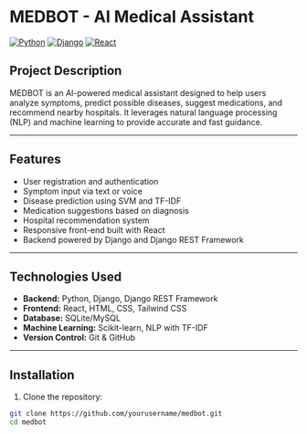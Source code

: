 # MEDBOT - AI Medical Assistant

[![Python](https://img.shields.io/badge/Python-3.11-blue)](https://www.python.org/)
[![Django](https://img.shields.io/badge/Django-4.2-green)](https://www.djangoproject.com/)
[![React](https://img.shields.io/badge/React-18-blue)](https://reactjs.org/)

## Project Description
MEDBOT is an AI-powered medical assistant designed to help users analyze symptoms, predict possible diseases, suggest medications, and recommend nearby hospitals. It leverages natural language processing (NLP) and machine learning to provide accurate and fast guidance.

---

## Features
- User registration and authentication
- Symptom input via text or voice
- Disease prediction using SVM and TF-IDF
- Medication suggestions based on diagnosis
- Hospital recommendation system
- Responsive front-end built with React
- Backend powered by Django and Django REST Framework

---

## Technologies Used
- **Backend:** Python, Django, Django REST Framework
- **Frontend:** React, HTML, CSS, Tailwind CSS
- **Database:** SQLite/MySQL
- **Machine Learning:** Scikit-learn, NLP with TF-IDF
- **Version Control:** Git & GitHub

---

## Installation
1. Clone the repository:

```bash
git clone https://github.com/yourusername/medbot.git
cd medbot
